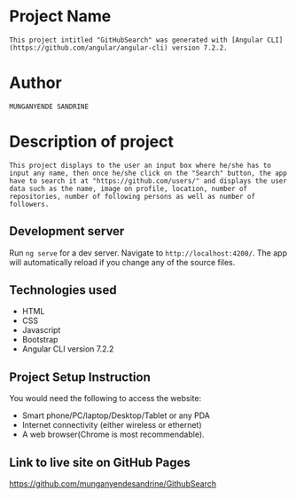 # Project Name
`
This project intitled "GitHubSearch" was generated with [Angular CLI](https://github.com/angular/angular-cli) version 7.2.2.
`
# Author

`
MUNGANYENDE SANDRINE
`
# Description of project

`
This project displays to the user an input box where he/she has to input any name, then once he/she click on the "Search" button, the app have to search it at "https://github.com/users/" and displays the user data such as the name, image on profile, location, number of repositories, number of following persons as well as number of followers.
`

## Development server

Run `ng serve` for a dev server. Navigate to `http://localhost:4200/`. The app will automatically reload if you change any of the source files.

## Technologies used

* HTML
* CSS
* Javascript
* Bootstrap
* Angular CLI version 7.2.2

## Project Setup Instruction

You would need the following to access the website:
*  Smart phone/PC/laptop/Desktop/Tablet or any PDA 
*  Internet connectivity (either wireless or ethernet) 
*  A web browser(Chrome is most recommendable).

## Link to live site on GitHub Pages

https://github.com/munganyendesandrine/GithubSearch

